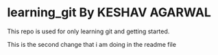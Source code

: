 # learning_git By KESHAV AGARWAL

This repo is used for only learning git and getting started.

This is the second change that i am doing in the readme file

